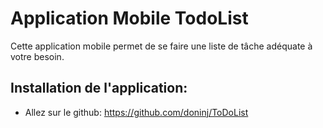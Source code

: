 # Application Mobile TodoList
Cette application mobile permet de se faire une liste de tâche adéquate à votre besoin.

## Installation de l'application:

* Allez sur le github: https://github.com/doninj/ToDoList

